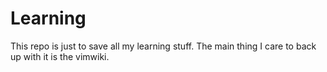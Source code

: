 # Learning
This repo is just to save all my learning stuff. The main thing I care to back up with it is the vimwiki. 
